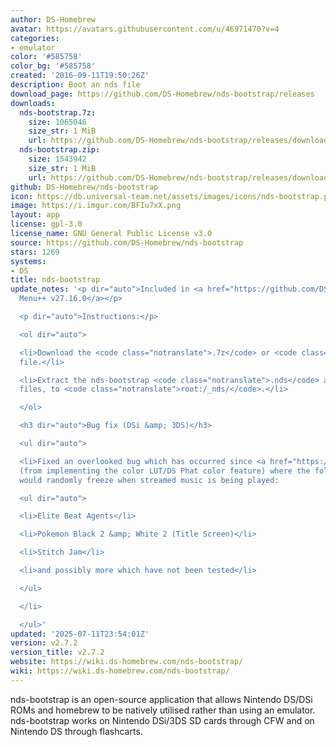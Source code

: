 ```yaml
---
author: DS-Homebrew
avatar: https://avatars.githubusercontent.com/u/46971470?v=4
categories:
- emulator
color: '#585758'
color_bg: '#585758'
created: '2016-09-11T19:50:26Z'
description: Boot an nds file
download_page: https://github.com/DS-Homebrew/nds-bootstrap/releases
downloads:
  nds-bootstrap.7z:
    size: 1065046
    size_str: 1 MiB
    url: https://github.com/DS-Homebrew/nds-bootstrap/releases/download/v2.7.2/nds-bootstrap.7z
  nds-bootstrap.zip:
    size: 1543942
    size_str: 1 MiB
    url: https://github.com/DS-Homebrew/nds-bootstrap/releases/download/v2.7.2/nds-bootstrap.zip
github: DS-Homebrew/nds-bootstrap
icon: https://db.universal-team.net/assets/images/icons/nds-bootstrap.png
image: https://i.imgur.com/BFIu7xX.png
layout: app
license: gpl-3.0
license_name: GNU General Public License v3.0
source: https://github.com/DS-Homebrew/nds-bootstrap
stars: 1269
systems:
- DS
title: nds-bootstrap
update_notes: '<p dir="auto">Included in <a href="https://github.com/DS-Homebrew/TWiLightMenu/releases/tag/v27.16.0"><strong>TW</strong>i<strong>L</strong>ight
  Menu++ v27.16.0</a></p>

  <p dir="auto">Instructions:</p>

  <ol dir="auto">

  <li>Download the <code class="notranslate">.7z</code> or <code class="notranslate">.zip</code>
  file.</li>

  <li>Extract the nds-bootstrap <code class="notranslate">.nds</code> and <code class="notranslate">.ver</code>
  files, to <code class="notranslate">root:/_nds/</code>.</li>

  </ol>

  <h3 dir="auto">Bug fix (DSi &amp; 3DS)</h3>

  <ul dir="auto">

  <li>Fixed an overlooked bug which has occurred since <a href="https://github.com/DS-Homebrew/nds-bootstrap/releases/tag/v2.5.0">v2.5.0</a>
  (from implementing the color LUT/DS Phat color feature) where the following games
  would randomly freeze when streamed music is being played:

  <ul dir="auto">

  <li>Elite Beat Agents</li>

  <li>Pokemon Black 2 &amp; White 2 (Title Screen)</li>

  <li>Stitch Jam</li>

  <li>and possibly more which have not been tested</li>

  </ul>

  </li>

  </ul>'
updated: '2025-07-11T23:54:01Z'
version: v2.7.2
version_title: v2.7.2
website: https://wiki.ds-homebrew.com/nds-bootstrap/
wiki: https://wiki.ds-homebrew.com/nds-bootstrap/
---
```

nds-bootstrap is an open-source application that allows Nintendo DS/DSi ROMs and homebrew to be natively utilised rather than using an emulator. nds-bootstrap works on Nintendo DSi/3DS SD cards through CFW and on Nintendo DS through flashcarts.